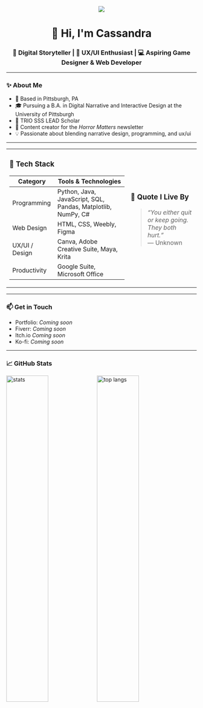<!-- Header -->
<p align="center">
  <img src=https://github.com/user-attachments/assets/6c2d77da-2181-4a8f-add1-c131d5ca8cf1>
</p>

<h1 align="center">👋 Hi, I'm Cassandra</h1>
<h3 align="center">🎨 Digital Storyteller | 🧠 UX/UI Enthusiast | 💻 Aspiring Game Designer & Web Developer</h3>

---

### ✨ About Me

- 📍 Based in Pittsburgh, PA
- 🎓 Pursuing a B.A. in Digital Narrative and Interactive Design at the University of Pittsburgh
- 🧠 TRIO SSS LEAD Scholar
- 📰 Content creator for the *Horror Matters* newsletter
- 💡 Passionate about blending narrative design, programming, and ux/ui

---
<table>
<tr>
<td>

### 🧰 Tech Stack

| Category     | Tools & Technologies |
|--------------|----------------------|
| Programming  | Python, Java, JavaScript, SQL, Pandas, Matplotlib, NumPy, C# |
| Web Design   | HTML, CSS, Weebly, Figma |
| UX/UI / Design  | Canva, Adobe Creative Suite, Maya, Krita |
| Productivity | Google Suite, Microsoft Office |

</td>
<td>

### 💬 Quote I Live By

> *“You either quit or keep going. They both hurt.”*  
> — Unknown

</td>
</tr>
</table>

---

### 📫 Get in Touch

- Portfolio: *Coming soon*
- Fiverr: *Coming soon*
- Itch.io *Coming soon*
- Ko-fi: *Coming soon*

---

### 📈 GitHub Stats

<img alt="stats" align="left" width="47%" src="https://github-readme-stats.vercel.app/api?username=casscadeofgraymatter&show_icons=true"/>
<img alt="top langs" align="left" width="47%" src="https://github-readme-stats.vercel.app/api/top-langs/?username=casscadeofgraymatter&layout=compact"/>

